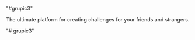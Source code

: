 "#grupic3" 

The ultimate platform for creating challenges for your friends and strangers.

"# grupic3" 